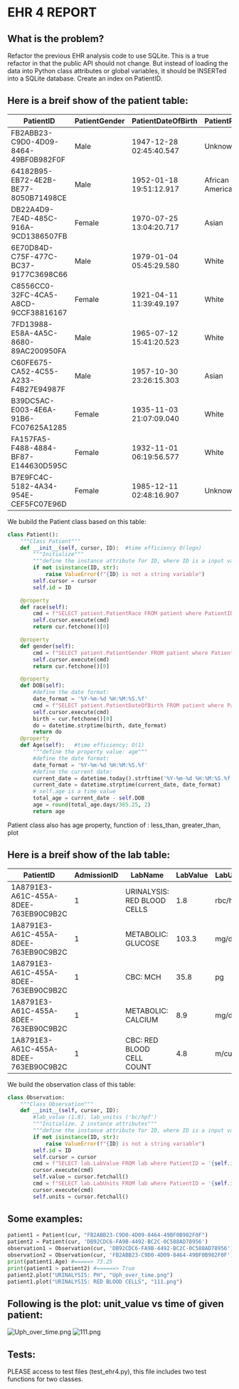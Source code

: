 # EHR 4 REPORT
## What is the problem?
Refactor the previous EHR analysis code to use SQLite. This is a true refactor in that the public API should not change. But instead of loading the data into Python class attributes or global variables, it should be INSERTed into a SQLite database. Create an index on PatientID.  
## Here is a breif show of the patient table:
|PatientID                           |PatientGender|PatientDateOfBirth     |PatientRace     |PatientMaritalStatus|PatientLanguage|PatientPopulationPercentageBelowPoverty|
|------------------------------------|-------------|-----------------------|----------------|--------------------|---------------|---------------------------------------|
|FB2ABB23-C9D0-4D09-8464-49BF0B982F0F|Male         |1947-12-28 02:45:40.547|Unknown         |Married             |Icelandic      |18.08                                  |
|64182B95-EB72-4E2B-BE77-8050B71498CE|Male         |1952-01-18 19:51:12.917|African American|Separated           |English        |13.03                                  |
|DB22A4D9-7E4D-485C-916A-9CD1386507FB|Female       |1970-07-25 13:04:20.717|Asian           |Married             |English        |6.67                                   |
|6E70D84D-C75F-477C-BC37-9177C3698C66|Male         |1979-01-04 05:45:29.580|White           |Married             |English        |16.09                                  |
|C8556CC0-32FC-4CA5-A8CD-9CCF38816167|Female       |1921-04-11 11:39:49.197|White           |Married             |English        |18.2                                   |
|7FD13988-E58A-4A5C-8680-89AC200950FA|Male         |1965-07-12 15:41:20.523|White           |Married             |Spanish        |12.41                                  |
|C60FE675-CA52-4C55-A233-F4B27E94987F|Male         |1957-10-30 23:26:15.303|Asian           |Married             |Spanish        |12.8                                   |
|B39DC5AC-E003-4E6A-91B6-FC07625A1285|Female       |1935-11-03 21:07:09.040|White           |Married             |English        |15.31                                  |
|FA157FA5-F488-4884-BF87-E144630D595C|Female       |1932-11-01 06:19:56.577|White           |Single              |English        |16.32                                  |
|B7E9FC4C-5182-4A34-954E-CEF5FC07E96D|Female       |1985-12-11 02:48:16.907|Unknown         |Single              |English        |11.43                                  |

We bubild the Patient class based on this table:

```python
class Patient():
    """Class Patient"""
    def __init__(self, cursor, ID):  #time efficiency O(logn)
        """Initialize"""
        """define the instance attribute for ID, where ID is a input value"""
        if not isinstance(ID, str):
            raise ValueError(f"{ID} is not a string variable")
        self.cursor = cursor
        self.id = ID

    @property
    def race(self):
        cmd = f"SELECT patient.PatientRace FROM patient where PatientID = '{self.id}'"
        self.cursor.execute(cmd)
        return cur.fetchone()[0]

    @property
    def gender(self):
        cmd = f"SELECT patient.PatientGender FROM patient where PatientID = '{self.id}'"
        self.cursor.execute(cmd)
        return cur.fetchone()[0]

    @property
    def DOB(self):
        #define the date format:
        date_format = '%Y-%m-%d %H:%M:%S.%f'
        cmd = f"SELECT patient.PatientDateOfBirth FROM patient where PatientID = '{self.id}'"
        self.cursor.execute(cmd)
        birth = cur.fetchone()[0]
        do = datetime.strptime(birth, date_format)
        return do
    @property
    def Age(self):   #time efficiency: O(1)
        """define the property value: age"""
        #define the date format:
        date_format = '%Y-%m-%d %H:%M:%S.%f'
        #define the current date:
        current_date = datetime.today().strftime('%Y-%m-%d %H:%M:%S.%f')
        current_date = datetime.strptime(current_date, date_format)
        # self.age is a time value
        total_age = current_date - self.DOB
        age = round(total_age.days/365.25, 2)
        return age
```
Patient class also has age property, function of : less_than, greater_than, plot
## Here is a breif show of the lab table:
|PatientID                           |AdmissionID|LabName                      |LabValue|LabUnits|LabDateTime            |
|------------------------------------|-----------|-----------------------------|--------|--------|-----------------------|
|1A8791E3-A61C-455A-8DEE-763EB90C9B2C|1          |URINALYSIS: RED BLOOD CELLS  |1.8     |rbc/hpf |1992-07-01 01:36:17.910|
|1A8791E3-A61C-455A-8DEE-763EB90C9B2C|1          |METABOLIC: GLUCOSE           |103.3   |mg/dL   |1992-06-30 09:35:52.383|
|1A8791E3-A61C-455A-8DEE-763EB90C9B2C|1          |CBC: MCH                     |35.8    |pg      |1992-06-30 03:50:11.777|
|1A8791E3-A61C-455A-8DEE-763EB90C9B2C|1          |METABOLIC: CALCIUM           |8.9     |mg/dL   |1992-06-30 12:09:46.107|
|1A8791E3-A61C-455A-8DEE-763EB90C9B2C|1          |CBC: RED BLOOD CELL COUNT    |4.8     |m/cumm  |1992-07-01 01:31:08.677|

We build the observation class of this table:

```python
class Observation:
    """Class Observation"""
    def __init__(self, cursor, ID): 
        #lab_value (1.8). lab_unitss ('bc/hpf')
        """Initialize. 2 instance attributes"""
        """define the instance attribute for ID, where ID is a input value"""
        if not isinstance(ID, str):
            raise ValueError(f"{ID} is not a string variable")
        self.id = ID
        self.cursor = cursor
        cmd = f"SELECT lab.LabValue FROM lab where PatientID = '{self.id}'"
        cursor.execute(cmd)
        self.value = cursor.fetchall()
        cmd = f"SELECT lab.LabUnits FROM lab where PatientID = '{self.id}'"
        cursor.execute(cmd)
        self.units = cursor.fetchall()
```
## Some examples:

```python
patient1 = Patient(cur, "FB2ABB23-C9D0-4D09-8464-49BF0B982F0F")
patient2 = Patient(cur, 'DB92CDC6-FA9B-4492-BC2C-0C588AD78956')
observation1 = Observation(cur, 'DB92CDC6-FA9B-4492-BC2C-0C588AD78956')
observation2 = Observation(cur, 'FB2ABB23-C9D0-4D09-8464-49BF0B982F0F')
print(patient1.Age) #=====> 73.25
print(patient1 > patient2) #======> True
patient2.plot("URINALYSIS: PH", "Uph_over_time.png")
patient1.plot("URINALYSIS: RED BLOOD CELLS", "111.png")
```

## Following is the plot: unit_value vs time of given patient:
![Uph_over_time.png](https://i.loli.net/2021/03/30/8akPAsTFCYWQtvx.png)
![111.png](https://i.loli.net/2021/03/30/LNJ41EVzDyIXtj5.png)

## Tests:
PLEASE access to test files (test_ehr4.py), this file includes two test functions for two classes.
